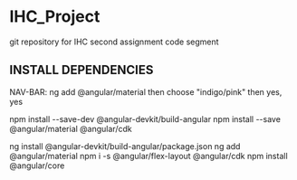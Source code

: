 # IHC_Project
git repository for IHC second assignment code segment



## INSTALL DEPENDENCIES

NAV-BAR: ng add @angular/material then choose "indigo/pink" then yes, yes

npm install --save-dev @angular-devkit/build-angular
npm install --save @angular/material @angular/cdk

ng install @angular-devkit/build-angular/package.json
ng add @angular/material
npm i -s @angular/flex-layout @angular/cdk
npm install @angular/core
